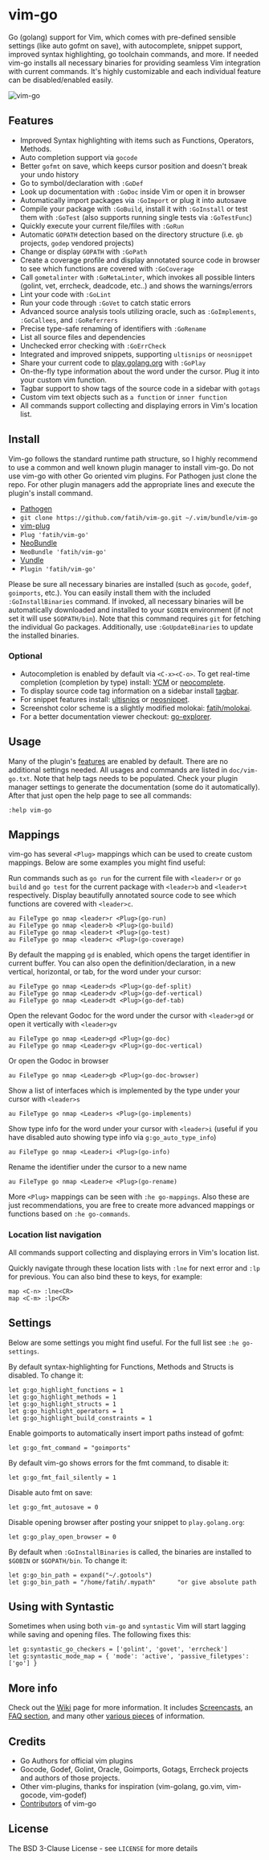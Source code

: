 # vim-go

Go (golang) support for Vim, which comes with pre-defined sensible settings (like
auto gofmt on save), with autocomplete, snippet support, improved syntax
highlighting, go toolchain commands, and more.  If needed vim-go installs all
necessary binaries for providing seamless Vim integration with current
commands. It's highly customizable and each individual feature can be
disabled/enabled easily.

![vim-go](https://dl.dropboxusercontent.com/u/174404/vim-go-2.png)

## Features

* Improved Syntax highlighting with items such as Functions, Operators, Methods.
* Auto completion support via `gocode`
* Better `gofmt` on save, which keeps cursor position and doesn't break your undo
  history
* Go to symbol/declaration with `:GoDef`
* Look up documentation with `:GoDoc` inside Vim or open it in browser
* Automatically import packages via `:GoImport` or plug it into autosave
* Compile your package with `:GoBuild`, install it with `:GoInstall` or test
  them with `:GoTest` (also supports running single tests via `:GoTestFunc`)
* Quickly execute your current file/files with `:GoRun`
* Automatic `GOPATH` detection based on the directory structure (i.e. `gb`
  projects, `godep` vendored projects)
* Change or display `GOPATH` with `:GoPath`
* Create a coverage profile and display annotated source code in browser to see
  which functions are covered with `:GoCoverage`
* Call `gometalinter` with `:GoMetaLinter`, which invokes all possible linters
  (golint, vet, errcheck, deadcode, etc..) and shows the warnings/errors
* Lint your code with `:GoLint`
* Run your code through `:GoVet` to catch static errors
* Advanced source analysis tools utilizing oracle, such as `:GoImplements`,
  `:GoCallees`, and `:GoReferrers`
* Precise type-safe renaming of identifiers with `:GoRename`
* List all source files and dependencies
* Unchecked error checking with `:GoErrCheck`
* Integrated and improved snippets, supporting `ultisnips` or `neosnippet`
* Share your current code to [play.golang.org](http://play.golang.org) with `:GoPlay`
* On-the-fly type information about the word under the cursor. Plug it into
  your custom vim function.
* Tagbar support to show tags of the source code in a sidebar with `gotags`
* Custom vim text objects such as `a function` or `inner function`
* All commands support collecting and displaying errors in Vim's location
  list.

## Install

Vim-go follows the standard runtime path structure, so I highly recommend to use
a common and well known plugin manager to install vim-go. Do not use vim-go with
other Go oriented vim plugins. For Pathogen just clone the repo. For other plugin managers
add the appropriate lines and execute the plugin's install command.

*  [Pathogen](https://github.com/tpope/vim-pathogen)
  * `git clone https://github.com/fatih/vim-go.git ~/.vim/bundle/vim-go`
*  [vim-plug](https://github.com/junegunn/vim-plug)
  * `Plug 'fatih/vim-go'`
*  [NeoBundle](https://github.com/Shougo/neobundle.vim)
  * `NeoBundle 'fatih/vim-go'`
*  [Vundle](https://github.com/gmarik/vundle)
  * `Plugin 'fatih/vim-go'`

Please be sure all necessary binaries are installed (such as `gocode`, `godef`,
`goimports`, etc.). You can easily install them with the included
`:GoInstallBinaries` command. If invoked, all necessary binaries will be
automatically downloaded and installed to your `$GOBIN` environment (if not set
it will use `$GOPATH/bin`). Note that this command requires `git` for fetching the individual Go
packages. Additionally, use `:GoUpdateBinaries` to update the installed binaries.

### Optional

* Autocompletion is enabled by default via `<C-x><C-o>`. To get real-time
completion (completion by type) install:
[YCM](https://github.com/Valloric/YouCompleteMe) or
[neocomplete](https://github.com/Shougo/neocomplete.vim).
* To display source code tag information on a sidebar install
[tagbar](https://github.com/majutsushi/tagbar).
* For snippet features install:
[ultisnips](https://github.com/SirVer/ultisnips) or
[neosnippet](https://github.com/Shougo/neosnippet.vim).
* Screenshot color scheme is a slightly modified molokai: [fatih/molokai](https://github.com/fatih/molokai).
* For a better documentation viewer checkout: [go-explorer](https://github.com/garyburd/go-explorer).

## Usage

Many of the plugin's [features](#features) are enabled by default. There are no
additional settings needed. All usages and commands are listed in
`doc/vim-go.txt`. Note that help tags needs to be populated. Check your plugin
manager settings to generate the documentation (some do it automatically).
After that just open the help page to see all commands:

    :help vim-go

## Mappings

vim-go has several `<Plug>` mappings which can be used to create custom
mappings. Below are some examples you might find useful:

Run commands such as `go run` for the current file with `<leader>r` or `go
build` and `go test` for the current package with `<leader>b` and `<leader>t` respectively.
Display beautifully annotated source code to see which functions are covered
with `<leader>c`.

```vim
au FileType go nmap <leader>r <Plug>(go-run)
au FileType go nmap <leader>b <Plug>(go-build)
au FileType go nmap <leader>t <Plug>(go-test)
au FileType go nmap <leader>c <Plug>(go-coverage)
```

By default the mapping `gd` is enabled, which opens the target identifier in
current buffer. You can also open the definition/declaration, in a new vertical,
horizontal, or tab, for the word under your cursor:

```vim
au FileType go nmap <Leader>ds <Plug>(go-def-split)
au FileType go nmap <Leader>dv <Plug>(go-def-vertical)
au FileType go nmap <Leader>dt <Plug>(go-def-tab)
```

Open the relevant Godoc for the word under the cursor with `<leader>gd` or open
it vertically with `<leader>gv`

```vim
au FileType go nmap <Leader>gd <Plug>(go-doc)
au FileType go nmap <Leader>gv <Plug>(go-doc-vertical)
```

Or open the Godoc in browser

```vim
au FileType go nmap <Leader>gb <Plug>(go-doc-browser)
```

Show a list of interfaces which is implemented by the type under your cursor
with `<leader>s`

```vim
au FileType go nmap <Leader>s <Plug>(go-implements)
```

Show type info for the word under your cursor with `<leader>i` (useful if you
have disabled auto showing type info via `g:go_auto_type_info`)

```vim
au FileType go nmap <Leader>i <Plug>(go-info)
```

Rename the identifier under the cursor to a new name

```vim
au FileType go nmap <Leader>e <Plug>(go-rename)
```

More `<Plug>` mappings can be seen with `:he go-mappings`. Also these are just
recommendations, you are free to create more advanced mappings or functions
based on `:he go-commands`.

### Location list navigation

All commands support collecting and displaying errors in Vim's location
  list.

Quickly navigate through these location lists with `:lne` for next error and `:lp` 
for previous.  You can also bind these to keys, for example:

```vim
map <C-n> :lne<CR>
map <C-m> :lp<CR>
```

## Settings
Below are some settings you might find useful. For the full list see `:he go-settings`.

By default syntax-highlighting for Functions, Methods and Structs is disabled.
To change it:
```vim
let g:go_highlight_functions = 1
let g:go_highlight_methods = 1
let g:go_highlight_structs = 1
let g:go_highlight_operators = 1
let g:go_highlight_build_constraints = 1
```

Enable goimports to automatically insert import paths instead of gofmt:

```vim
let g:go_fmt_command = "goimports"
```

By default vim-go shows errors for the fmt command, to disable it:

```vim
let g:go_fmt_fail_silently = 1
```

Disable auto fmt on save:

```vim
let g:go_fmt_autosave = 0
```

Disable opening browser after posting your snippet to `play.golang.org`:

```vim
let g:go_play_open_browser = 0
```

By default when `:GoInstallBinaries` is called, the binaries are installed to
`$GOBIN` or `$GOPATH/bin`. To change it:

```vim
let g:go_bin_path = expand("~/.gotools")
let g:go_bin_path = "/home/fatih/.mypath"      "or give absolute path
```

## Using with Syntastic
Sometimes when using both `vim-go` and `syntastic` Vim will start lagging while saving and opening
files. The following fixes this:

```vim
let g:syntastic_go_checkers = ['golint', 'govet', 'errcheck']
let g:syntastic_mode_map = { 'mode': 'active', 'passive_filetypes': ['go'] }
```

## More info

Check out the [Wiki](https://github.com/fatih/vim-go/wiki) page for more information. It includes [Screencasts](https://github.com/fatih/vim-go/wiki/Screencasts), an [FAQ
section](https://github.com/fatih/vim-go/wiki/FAQ-Troubleshooting), and many other [various pieces](https://github.com/fatih/vim-go/wiki) of information.

## Credits

* Go Authors for official vim plugins
* Gocode, Godef, Golint, Oracle, Goimports, Gotags, Errcheck projects and authors of those projects.
* Other vim-plugins, thanks for inspiration (vim-golang, go.vim, vim-gocode,
  vim-godef)
* [Contributors](https://github.com/fatih/vim-go/graphs/contributors) of vim-go

## License

The BSD 3-Clause License - see `LICENSE` for more details
